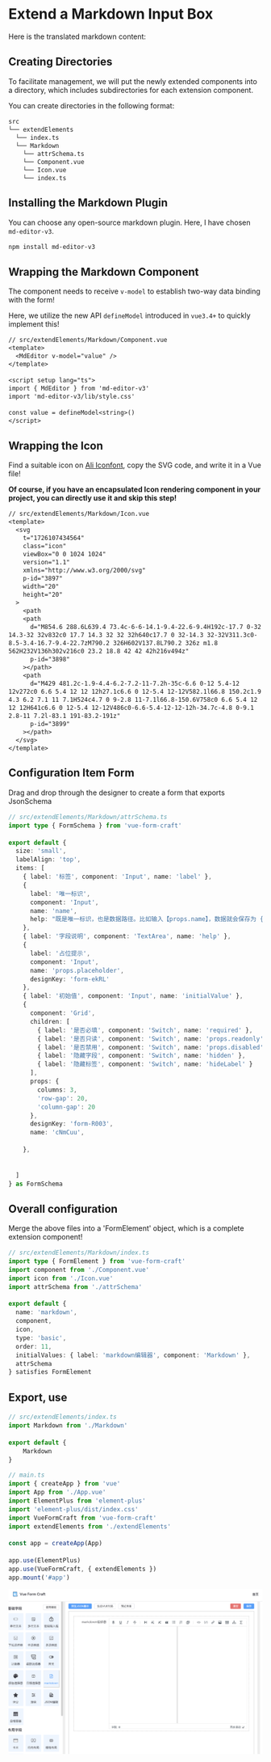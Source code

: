 # Extend a Markdown Input Box
Here is the translated markdown content:

## Creating Directories

To facilitate management, we will put the newly extended components into a directory, which includes subdirectories for each extension component.

You can create directories in the following format:

```
src
└── extendElements
  └── index.ts
  └── Markdown
    └── attrSchema.ts
    └── Component.vue
    └── Icon.vue
    └── index.ts
```

## Installing the Markdown Plugin

You can choose any open-source markdown plugin. Here, I have chosen `md-editor-v3`.

```xml
npm install md-editor-v3
```

## Wrapping the Markdown Component

The component needs to receive `v-model` to establish two-way data binding with the form!

Here, we utilize the new API `defineModel` introduced in `vue3.4+` to quickly implement this!

```vue
// src/extendElements/Markdown/Component.vue
<template>
  <MdEditor v-model="value" />
</template>

<script setup lang="ts">
import { MdEditor } from 'md-editor-v3'
import 'md-editor-v3/lib/style.css'

const value = defineModel<string>()
</script>

```

## Wrapping the Icon

Find a suitable icon on [Ali Iconfont](https://www.iconfont.cn/), copy the SVG code, and write it in a Vue file!

**Of course, if you have an encapsulated Icon rendering component in your project, you can directly use it and skip this step!**

```vue
// src/extendElements/Markdown/Icon.vue
<template>
  <svg
    t="1726107434564"
    class="icon"
    viewBox="0 0 1024 1024"
    version="1.1"
    xmlns="http://www.w3.org/2000/svg"
    p-id="3897"
    width="20"
    height="20"
  >
    <path
    <path
      d="M854.6 288.6L639.4 73.4c-6-6-14.1-9.4-22.6-9.4H192c-17.7 0-32 14.3-32 32v832c0 17.7 14.3 32 32 32h640c17.7 0 32-14.3 32-32V311.3c0-8.5-3.4-16.7-9.4-22.7zM790.2 326H602V137.8L790.2 326z m1.8 562H232V136h302v216c0 23.2 18.8 42 42 42h216v494z"
      p-id="3898"
    ></path>
    <path
      d="M429 481.2c-1.9-4.4-6.2-7.2-11-7.2h-35c-6.6 0-12 5.4-12 12v272c0 6.6 5.4 12 12 12h27.1c6.6 0 12-5.4 12-12V582.1l66.8 150.2c1.9 4.3 6.2 7.1 11 7.1H524c4.7 0 9-2.8 11-7.1l66.8-150.6V758c0 6.6 5.4 12 12 12H641c6.6 0 12-5.4 12-12V486c0-6.6-5.4-12-12-12h-34.7c-4.8 0-9.1 2.8-11 7.2l-83.1 191-83.2-191z"
      p-id="3899"
    ></path>
  </svg>
</template>

```

## Configuration Item Form

Drag and drop through the designer to create a form that exports JsonSchema

```ts
// src/extendElements/Markdown/attrSchema.ts
import type { FormSchema } from 'vue-form-craft'

export default {
  size: 'small',
  labelAlign: 'top',
  items: [
    { label: '标签', component: 'Input', name: 'label' },
    {
      label: '唯一标识',
      component: 'Input',
      name: 'name',
      help: "既是唯一标识，也是数据路径。比如输入【props.name】，数据就会保存为 { props: { name:'xxx' } }"
    },
    { label: '字段说明', component: 'TextArea', name: 'help' },
    {
      label: '占位提示',
      component: 'Input',
      name: 'props.placeholder',
      designKey: 'form-ekRL'
    },
    { label: '初始值', component: 'Input', name: 'initialValue' },
    {
      component: 'Grid',
      children: [
        { label: '是否必填', component: 'Switch', name: 'required' },
        { label: '是否只读', component: 'Switch', name: 'props.readonly' },
        { label: '是否禁用', component: 'Switch', name: 'props.disabled' },
        { label: '隐藏字段', component: 'Switch', name: 'hidden' },
        { label: '隐藏标签', component: 'Switch', name: 'hideLabel' }
      ],
      props: {
        columns: 3,
        'row-gap': 20,
        'column-gap': 20
      },
      designKey: 'form-R003',
      name: 'cNmCuu',

    },
    

  ]
} as FormSchema
```


## Overall configuration

Merge the above files into a 'FormElement' object, which is a complete extension component!

```ts
// src/extendElements/Markdown/index.ts
import type { FormElement } from 'vue-form-craft'
import component from './Component.vue'
import icon from './Icon.vue'
import attrSchema from './attrSchema'

export default {
  name: 'markdown',
  component,
  icon,
  type: 'basic',
  order: 11,
  initialValues: { label: 'markdown编辑器', component: 'Markdown' },
  attrSchema
} satisfies FormElement
```

## Export, use

```ts
// src/extendElements/index.ts
import Markdown from './Markdown'

export default {
    Markdown
}
```

```ts
// main.ts
import { createApp } from 'vue'
import App from './App.vue'
import ElementPlus from 'element-plus'
import 'element-plus/dist/index.css'
import VueFormCraft from 'vue-form-craft'
import extendElements from './extendElements'

const app = createApp(App)

app.use(ElementPlus)
app.use(VueFormCraft, { extendElements })
app.mount('#app')

```

![md](../assets/extendMd-use.png)